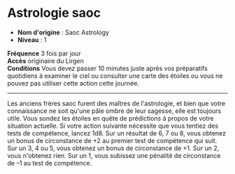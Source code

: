 # Astrologie saoc

 * **Nom d'origine** : Saoc Astrology
 * **Niveau** : 1


<p><span id="ctl00_MainContent_DetailedOutput"><strong>Fréquence</strong> 3 fois par jour<br><strong>Accès</strong> originaire du Lirgen<br><strong>Conditions</strong> Vous devez passer 10 minutes juste après vos préparatifs quotidiens à examiner le ciel ou consulter une carte des étoiles ou vous ne pouvez pas utiliser cette action cette journée.<br></span></p>
<hr>
<p>Les anciens frères saoc furent des maîtres de l'astrologie, et bien que votre connaissance ne soit qu'une pâle ombre de leur sagesse, elle est toujours utile. Vous sondez les étoiles en quête de prédictions à propos de votre situation actuelle. Si votre action suivante nécessite que vous tentiez des tests de compétence, lancez 1d8. Sur un résultat de 6, 7 ou 8, vous obtenez un bonus de circonstance de +2 au premier test de compétence qui suit. Sur un 3, 4 ou 5, vous obtenez un bonus de circonstance de +1. Sur un 2, vous n'obtenez rien. Sur un 1, vous subissez une pénalité de circonstance de –1 au test de compétence.&nbsp;</p>